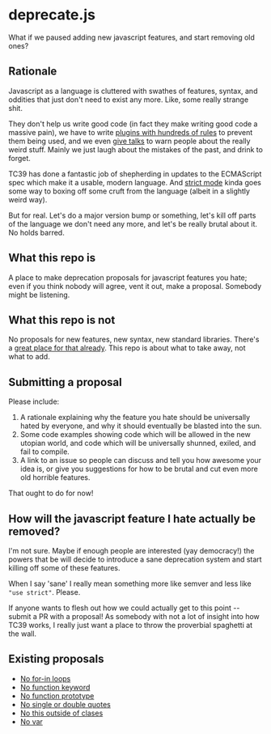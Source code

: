 # deprecate.js

What if we paused adding new javascript features, and start removing old ones?

## Rationale

Javascript as a language is cluttered with swathes of features, syntax, and oddities that just don't need to exist any more. Like, some really strange shit.

They don't help us write good code (in fact they make writing good code a massive pain), we have to write [plugins with hundreds of rules](https://eslint.org/docs/rules/) to prevent them being used, and we even [give talks](https://www.destroyallsoftware.com/talks/wat) to warn people about the really weird stuff. Mainly we just laugh about the mistakes of the past, and drink to forget.

TC39 has done a fantastic job of shepherding in updates to the ECMAScript spec which make it a usable, modern language. And [strict mode](https://developer.mozilla.org/en-US/docs/Web/JavaScript/Reference/Strict_mode) kinda goes some way to boxing off some cruft from the language (albeit in a slightly weird way).

But for real. Let's do a major version bump or something, let's kill off parts of the language we don't need any more, and let's be really brutal about it. No holds barred. 

## What this repo is

A place to make deprecation proposals for javascript features you hate; even if you think nobody will agree, vent it out, make a proposal. Somebody might be listening.

## What this repo is not

No proposals for new features, new syntax, new standard libraries. There's a [great place for that already](https://github.com/tc39/proposals). This repo is about what to take away, not what to add.

## Submitting a proposal

Please include:

1. A rationale explaining why the feature you hate should be universally hated by everyone, and why it should eventually be blasted into the sun.
2. Some code examples showing code which will be allowed in the new utopian world, and code which will be universally shunned, exiled, and fail to compile.
3. A link to an issue so people can discuss and tell you how awesome your idea is, or give you suggestions for how to be brutal and cut even more old horrible features.

That ought to do for now!

## How will the javascript feature I hate actually be removed?

I'm not sure. Maybe if enough people are interested (yay democracy!) the powers that be will decide to introduce a sane deprecation system and start killing off some of these features.

When I say 'sane' I really mean something more like semver and less like `"use strict"`. Please.

If anyone wants to flesh out how we could actually get to this point -- submit a PR with a proposal! As somebody with not a lot of insight into how TC39 works, I really just want a place to throw the proverbial spaghetti at the wall.

## Existing proposals

- [No for-in loops](/proposals/no-for-in-loops.md)
- [No function keyword](/proposals/no-function-keyword.md)
- [No function prototype](/proposals/no-function-prototype.md)
- [No single or double quotes](/proposals/no-single-or-double-quotes.md)
- [No this outside of clases](/proposals/no-this-outside-of-classes.md)
- [No var](/proposals/no-var.md)
